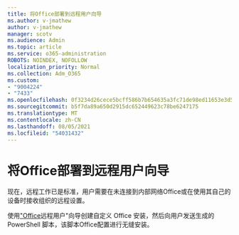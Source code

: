 ```yaml
---
title: 将Office部署到远程用户向导
ms.author: v-jmathew
author: v-jmathew
manager: scotv
ms.audience: Admin
ms.topic: article
ms.service: o365-administration
ROBOTS: NOINDEX, NOFOLLOW
localization_priority: Normal
ms.collection: Adm_O365
ms.custom:
- "9004224"
- "7433"
ms.openlocfilehash: 0f3234d26cece5bcff586b7b654635a3fc71de98ed11653e3d52699e1bc965de
ms.sourcegitcommit: b5f7da89a650d2915dc652449623c78be6247175
ms.translationtype: MT
ms.contentlocale: zh-CN
ms.lasthandoff: 08/05/2021
ms.locfileid: "54031432"
---
```

# <a name="deploy-office-to-remote-users-wizard"></a>将Office部署到远程用户向导

现在，远程工作已是标准，用户需要在未连接到内部网络Office或在使用其自己的设备时接收组织的远程设置。

使用["Office](https://go.microsoft.com/fwlink/?linkid=2149564)远程用户"向导创建自定义 Office 安装，然后向用户发送生成的 PowerShell 脚本，该脚本Office配置进行无缝安装。
